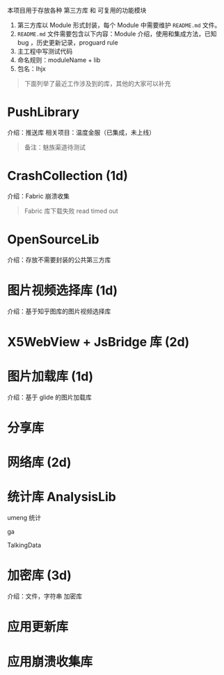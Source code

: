 
本项目用于存放各种 第三方库 和 可复用的功能模块

1. 第三方库以 Module 形式封装，每个 Module 中需要维护 `README.md` 文件。
2. `README.md` 文件需要包含以下内容：Module 介绍，使用和集成方法，已知 bug ，历史更新记录，proguard rule
3. 主工程中写测试代码
4. 命名规则：moduleName + lib
5. 包名：lhjx

>下面列举了最近工作涉及到的库，其他的大家可以补充


# PushLibrary

介绍：推送库
相关项目：温度金服（已集成，未上线）

>备注：魅族渠道待测试

# CrashCollection (1d)

介绍：Fabric 崩溃收集

>Fabric 库下载失败 read timed out

# OpenSourceLib

介绍：存放不需要封装的公共第三方库


# 图片视频选择库 (1d)

介绍：基于知乎图库的图片视频选择库

# X5WebView + JsBridge 库 (2d)



# 图片加载库 (1d)

介绍：基于 glide 的图片加载库


# 分享库



# 网络库 (2d)


# 统计库 AnalysisLib

umeng 统计

ga

TalkingData


# 加密库 (3d)

介绍：文件，字符串 加密库


# 应用更新库



# 应用崩溃收集库


